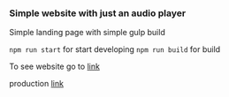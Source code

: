 ### Simple website with just an audio player

Simple landing page with simple gulp build

`npm run start` for start developing
`npm run build` for build

To see website go to [link](https://dihlofos.github.io/audiostory/build/)

production [link](https://тихийфлешмоб.рф/)
